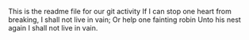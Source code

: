 This is the readme file for our git activity
If I can stop one heart from breaking, I shall not live in vain;
Or help one fainting robin
Unto his nest again
I shall not live in vain.

